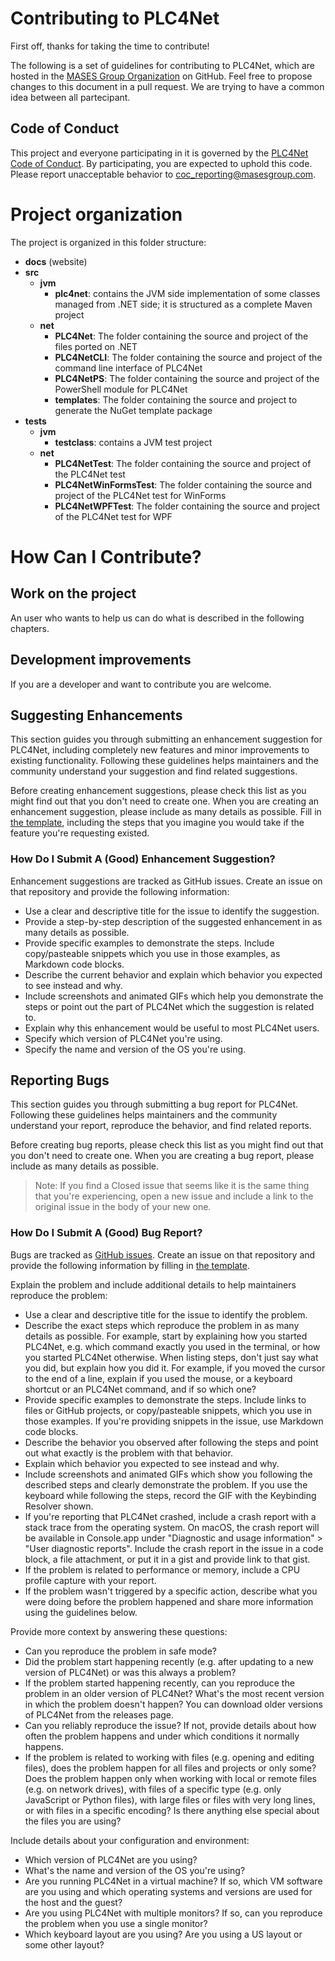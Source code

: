 # Contributing to PLC4Net

First off, thanks for taking the time to contribute!

The following is a set of guidelines for contributing to PLC4Net, which are hosted in the [MASES Group Organization](https://github.com/masesgroup) on GitHub. Feel free to propose changes to this document in a pull request. We are trying to have a common idea between all partecipant.

## Code of Conduct

This project and everyone participating in it is governed by the [PLC4Net Code of Conduct](CODE_OF_CONDUCT.md). By participating, you are expected to uphold this code. Please report unacceptable behavior to [coc_reporting@masesgroup.com](mailto:coc_reporting@masesgroup.com).

# Project organization

The project is organized in this folder structure:

* **docs** (website)
* **src**
	* **jvm**
		* **plc4net**: contains the JVM side implementation of some classes managed from .NET side; it is structured as a complete Maven project
	* **net**
		* **PLC4Net**: The folder containing the source and project of the files ported on .NET
		* **PLC4NetCLI**: The folder containing the source and project of the command line interface of PLC4Net
		* **PLC4NetPS**: The folder containing the source and project of the PowerShell module for PLC4Net
		* **templates**: The folder containing the source and project to generate the NuGet template package
* **tests**
	* **jvm**
		* **testclass**: contains a JVM test project
	* **net**
	  * **PLC4NetTest**: The folder containing the source and project of the PLC4Net test
	  * **PLC4NetWinFormsTest**: The folder containing the source and project of the PLC4Net test for WinForms
	  * **PLC4NetWPFTest**: The folder containing the source and project of the PLC4Net test for WPF
	
# How Can I Contribute?

## Work on the project

An user who wants to help us can do what is described in the following chapters. 

## Development improvements

If you are a developer and want to contribute you are welcome.

## Suggesting Enhancements

This section guides you through submitting an enhancement suggestion for PLC4Net, including completely new features and minor improvements to existing functionality. Following these guidelines helps maintainers and the community understand your suggestion and find related suggestions.

Before creating enhancement suggestions, please check this list as you might find out that you don't need to create one. When you are creating an enhancement suggestion, please include as many details as possible. Fill in [the template](PULL_REQUEST_TEMPLATE.md), including the steps that you imagine you would take if the feature you're requesting existed.

### How Do I Submit A (Good) Enhancement Suggestion?

Enhancement suggestions are tracked as GitHub issues. Create an issue on that repository and provide the following information:

* Use a clear and descriptive title for the issue to identify the suggestion.
* Provide a step-by-step description of the suggested enhancement in as many details as possible.
* Provide specific examples to demonstrate the steps. Include copy/pasteable snippets which you use in those examples, as Markdown code blocks.
* Describe the current behavior and explain which behavior you expected to see instead and why.
* Include screenshots and animated GIFs which help you demonstrate the steps or point out the part of PLC4Net which the suggestion is related to. 
* Explain why this enhancement would be useful to most PLC4Net users.
* Specify which version of PLC4Net you're using.
* Specify the name and version of the OS you're using.

## Reporting Bugs

This section guides you through submitting a bug report for PLC4Net. Following these guidelines helps maintainers and the community understand your report, reproduce the behavior, and find related reports.

Before creating bug reports, please check this list as you might find out that you don't need to create one. When you are creating a bug report, please include as many details as possible. 

> Note: If you find a Closed issue that seems like it is the same thing that you're experiencing, open a new issue and include a link to the original issue in the body of your new one.

### How Do I Submit A (Good) Bug Report?

Bugs are tracked as [GitHub issues](https://guides.github.com/features/issues/). Create an issue on that repository and provide the following information by filling in [the template](PULL_REQUEST_TEMPLATE.md).

Explain the problem and include additional details to help maintainers reproduce the problem:

* Use a clear and descriptive title for the issue to identify the problem.
* Describe the exact steps which reproduce the problem in as many details as possible. For example, start by explaining how you started PLC4Net, e.g. which command exactly you used in the terminal, or how you started PLC4Net otherwise. When listing steps, don't just say what you did, but explain how you did it. For example, if you moved the cursor to the end of a line, explain if you used the mouse, or a keyboard shortcut or an PLC4Net command, and if so which one?
* Provide specific examples to demonstrate the steps. Include links to files or GitHub projects, or copy/pasteable snippets, which you use in those examples. If you're providing snippets in the issue, use Markdown code blocks.
* Describe the behavior you observed after following the steps and point out what exactly is the problem with that behavior.
* Explain which behavior you expected to see instead and why.
* Include screenshots and animated GIFs which show you following the described steps and clearly demonstrate the problem. If you use the keyboard while following the steps, record the GIF with the Keybinding Resolver shown.
* If you're reporting that PLC4Net crashed, include a crash report with a stack trace from the operating system. On macOS, the crash report will be available in Console.app under "Diagnostic and usage information" > "User diagnostic reports". Include the crash report in the issue in a code block, a file attachment, or put it in a gist and provide link to that gist.
* If the problem is related to performance or memory, include a CPU profile capture with your report.
* If the problem wasn't triggered by a specific action, describe what you were doing before the problem happened and share more information using the guidelines below.

Provide more context by answering these questions:

* Can you reproduce the problem in safe mode?
* Did the problem start happening recently (e.g. after updating to a new version of PLC4Net) or was this always a problem?
* If the problem started happening recently, can you reproduce the problem in an older version of PLC4Net? What's the most recent version in which the problem doesn't happen? You can download older versions of PLC4Net from the releases page.
* Can you reliably reproduce the issue? If not, provide details about how often the problem happens and under which conditions it normally happens.
* If the problem is related to working with files (e.g. opening and editing files), does the problem happen for all files and projects or only some? Does the problem happen only when working with local or remote files (e.g. on network drives), with files of a specific type (e.g. only JavaScript or Python files), with large files or files with very long lines, or with files in a specific encoding? Is there anything else special about the files you are using?

Include details about your configuration and environment:

* Which version of PLC4Net are you using? 
* What's the name and version of the OS you're using?
* Are you running PLC4Net in a virtual machine? If so, which VM software are you using and which operating systems and versions are used for the host and the guest?
* Are you using PLC4Net with multiple monitors? If so, can you reproduce the problem when you use a single monitor?
* Which keyboard layout are you using? Are you using a US layout or some other layout?

